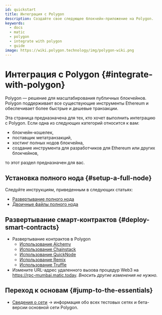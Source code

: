 ```yaml
---
id: quickstart
title: Интеграция с Polygon
description: Создайте свое следующее блокчейн-приложение на Polygon.
keywords:
  - docs
  - matic
  - polygon
  - integrate with polygon
  - guide
image: https://wiki.polygon.technology/img/polygon-wiki.png
---
```


# Интеграция с Polygon {#integrate-with-polygon}

Polygon — решение для масштабирования публичных блокчейнов. Polygon поддерживает все существующие инструменты Ethereum и обеспечивает более быстрые и дешевые транзакции.

Эта страница предназначена для тех, кто хочет выполнить интеграцию с Polygon. Если одна из следующих категорий относится к вам:

- блокчейн-кошелек,
- поставщик метатранзакций,
- хостинг полных нодов блокчейна,
- создание инструмента для разработчиков для Ethereum или других блокчейнов,

то этот раздел предназначен для вас.

## Установка полного нода {#setup-a-full-node}

Следуйте инструкциям, приведенным в следующих статьях:
* [Развертывание полного нода](/docs/develop/network-details/full-node-deployment)
* [Двоичные файлы полного нода](/docs/develop/network-details/full-node-binaries)

## Развертывание смарт-контрактов {#deploy-smart-contracts}

* Развертывание контрактов в Polygon
    - [Использование Alchemy](/docs/develop/alchemy)
    - [Использование Chainstack](/docs/develop/chainstack)
    - [Использование QuickNode](/docs/develop/quicknode)
    - [Использование Remix](/docs/develop/remix)
    - [Использование Truffle](/docs/develop/truffle)
* Измените URL-адрес удаленного вызова процедур Web3 на https://rpc-mumbai.matic.today. *Вносить другие изменения не нужно.*

## Переход к основам {#jump-to-the-essentials}

- [Сведения о сети](/docs/integrate/network-detail) -> информация обо всех тестовых сетях и бета-версии основной сети Polygon.
